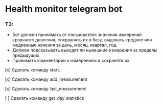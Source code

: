 # Health monitor telegram bot

### ТЗ:

- Бот должен принимать от пользователя значения измерений кровяного давления, сохрванять их в базу, выдовать средние или медианные начения за день, месяц, квартал, год.
- Должен подсказывать выходят ли нынешние измерения за пределы предыдущих.
- Принимать комментарии к измерениям и сохранять их.

[x] Сделать команду start.

[x] Сделать команду add_measurement

[x] Сделать команду last_measurement

[ ] Сделать команду get_day_statistics

